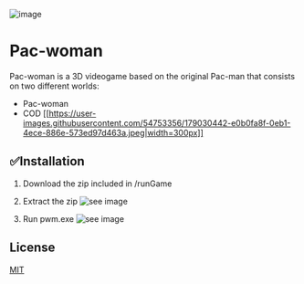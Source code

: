 ![image](https://user-images.githubusercontent.com/54753356/179028340-3f5baee8-be52-4d59-8f73-4021e8c01f92.png)
# Pac-woman

Pac-woman is a 3D videogame based on the original Pac-man that consists on two different worlds:
- Pac-woman
- COD
[[https://user-images.githubusercontent.com/54753356/179030442-e0b0fa8f-0eb1-4ece-886e-573ed97d463a.jpeg|width=300px]]

## ✅Installation

1. Download the zip included in /runGame

2. Extract the zip
![see image](https://drive.google.com/file/d/1pE5fnpHgbzNyc_FDjAqvFxOTA6Do6KCT/view?usp=sharing)

3. Run pwm.exe
![see image](https://drive.google.com/file/d/1fa6o6TeKpDtqRIMhcAmkSGwmU9Oj5Hka/view?usp=sharing)

## License
[MIT](https://choosealicense.com/licenses/mit/)
